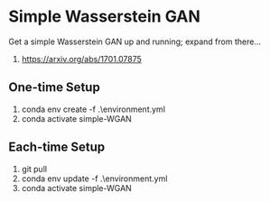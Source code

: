 # Simple Wasserstein GAN
Get a simple Wasserstein GAN up and running;
expand from there...

1. https://arxiv.org/abs/1701.07875

## One-time Setup
1. conda env create -f .\environment.yml
1. conda activate simple-WGAN

## Each-time Setup
1. git pull
1. conda env update -f .\environment.yml
1. conda activate simple-WGAN
